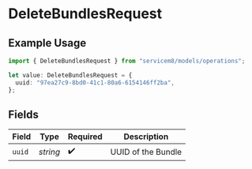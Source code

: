 # DeleteBundlesRequest

## Example Usage

```typescript
import { DeleteBundlesRequest } from "servicem8/models/operations";

let value: DeleteBundlesRequest = {
  uuid: "97ea27c9-8bd0-41c1-80a6-6154146ff2ba",
};
```

## Fields

| Field              | Type               | Required           | Description        |
| ------------------ | ------------------ | ------------------ | ------------------ |
| `uuid`             | *string*           | :heavy_check_mark: | UUID of the Bundle |